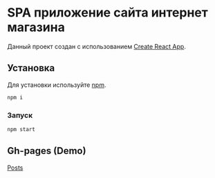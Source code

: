 # SPA приложение сайта интернет магазина

Данный проект создан с использованием [Create React App](https://github.com/facebook/create-react-app).

## Установка

Для установки используйте [npm](https://www.npmjs.com/).

```bash
npm i
```

### Запуск

```bash
npm start
```

## Gh-pages (Demo)

[Posts](https://qwaniii.github.io/thr_homework3_dogs3/)

